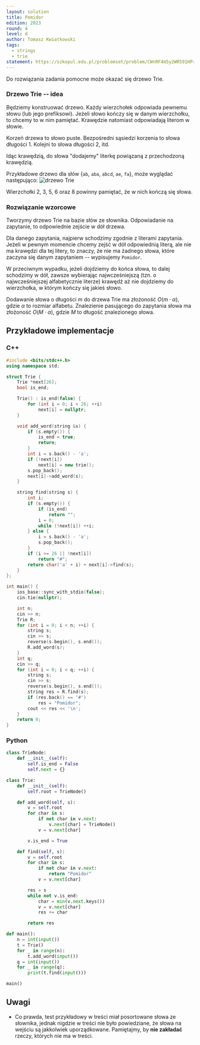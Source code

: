 ```yaml
---
layout: solution
title: Pomidor
edition: 2023
round: 4
level: d
author: Tomasz Kwiatkowski
tags:
  - strings
  - trie
statement: https://szkopul.edu.pl/problemset/problem/CWnRF4m5y2WR591HPrIaUcCR/site/
---
```


Do rozwiązania zadania pomocne może okazać się drzewo Trie.

### Drzewo Trie -- idea
Będziemy konstruować drzewo. Każdy wierzchołek odpowiada pewnemu słowu (lub jego prefiksowi).
Jeżeli słowo kończy się w danym wierzchołku, to chcemy to w nim pamiętać.
Krawędzie natomiast odpowiadają literom w słowie.

Korzeń drzewa to słowo puste. Bezpośredni sąsiedzi korzenia to słowa długości $1$.
Kolejni to słowa długości $2$, itd.

Idąc krawędzią, do słowa "dodajemy" literkę powiązaną z przechodzoną krawędzią.

Przykładowe drzewo dla słów {`ab`, `aba`, `abcd`, `ae`, `fa`}, może wyglądać następująco:
![drzewo Trie](r4d-fig1.png)

Wierzchołki $2$, $3$, $5$, $6$ oraz $8$ powinny pamiętać, że w nich kończą się słowa.

### Rozwiązanie wzorcowe
Tworzymy drzewo Trie na bazie słów ze słownika. Odpowiadanie na zapytanie,
to odpowiednie zejście w dół drzewa.

Dla danego zapytania, najpierw schodzimy zgodnie z literami zapytania.
Jeżeli w pewnym momencie chcemy zejść w dół odpowiednią literą,
ale nie ma krawędzi dla tej litery, to znaczy, że nie ma żadnego słowa,
które zaczyna się danym zapytaniem -- wypisujemy `Pomidor`.

W przeciwnym wypadku, jeżeli dojdziemy do końca słowa, to dalej schodzimy w dół,
zawsze wybierając najwcześniejszą (tzn. o najwcześniejszej alfabetycznie literze)
krawędź aż nie dojdziemy do wierzchołka, w którym kończy się jakieś słowo.

Dodawanie słowa o długości $m$ do drzewa Trie ma złożoność $O(m\cdot \alpha)$, gdzie $\alpha$ to rozmiar alfabetu.
Znalezienie pasującego do zapytania słowa ma złożoność $O(M\cdot \alpha)$, gdzie $M$ to długość znalezionego słowa.

## Przykładowe implementacje

### C++

```cpp
#include <bits/stdc++.h>
using namespace std;

struct Trie {
    Trie *next[26];
    bool is_end;

    Trie() : is_end(false) {
        for (int i = 0; i < 26; ++i)
            next[i] = nullptr;
    }

    void add_word(string &s) {
        if (s.empty()) {
            is_end = true;
            return;
        }
        int i = s.back() - 'a';
        if (!next[i])
            next[i] = new trie();
        s.pop_back();
        next[i]->add_word(s);
    }

    string find(string s) {
        int i;
        if (s.empty()) {
            if (is_end)
                return "";
            i = 0;
            while (!next[i]) ++i;
        } else {
            i = s.back() - 'a';
            s.pop_back();
        }
        if (i >= 26 || !next[i])
            return "#";
        return char('a' + i) + next[i]->find(s); 
    }
};

int main() {
    ios_base::sync_with_stdio(false);
    cin.tie(nullptr);

    int n;
    cin >> n;
    Trie R;
    for (int i = 0; i < n; ++i) {
        string s;
        cin >> s;
        reverse(s.begin(), s.end());
        R.add_word(s);
    }
    int q;
    cin >> q;
    for (int i = 0; i < q; ++i) {
        string s;
        cin >> s;
        reverse(s.begin(), s.end());
        string res = R.find(s);
        if (res.back() == '#')
            res = "Pomidor";
        cout << res << '\n';
    }
    return 0;
}
```

### Python

```py
class TrieNode:
    def __init__(self):
        self.is_end = False
        self.next = {}

class Trie:
    def __init__(self):
        self.root = TrieNode()

    def add_word(self, s):
        v = self.root
        for char in s:
            if not char in v.next:
                v.next[char] = TrieNode()
            v = v.next[char]

        v.is_end = True

    def find(self, s):
        v = self.root
        for char in s:
            if not char in v.next:
                return "Pomidor"
            v = v.next[char]

        res = s
        while not v.is_end:
            char = min(v.next.keys())
            v = v.next[char]
            res += char

        return res

def main():
    n = int(input())
    t = Trie()
    for _ in range(n):
        t.add_word(input())
    q = int(input())
    for _ in range(q):
        print(t.find(input()))

main()
```

## Uwagi

- Co prawda, test przykładowy w treści miał posortowane słowa ze słownika,
jednak nigdzie w treści nie było powiedziane, że słowa na wejściu są jakkolwiek uporządkowane.
Pamiętajmy, by **nie zakładać** rzeczy, których nie ma w treści.

